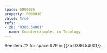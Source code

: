 ```yaml
---
space: S000026
property: P000016
value: true
refs:
- zb: "0386.54001"
  name: Counterexamples in Topology
---
```


See item #2 for space #29 in {{zb:0386.54001}}.
